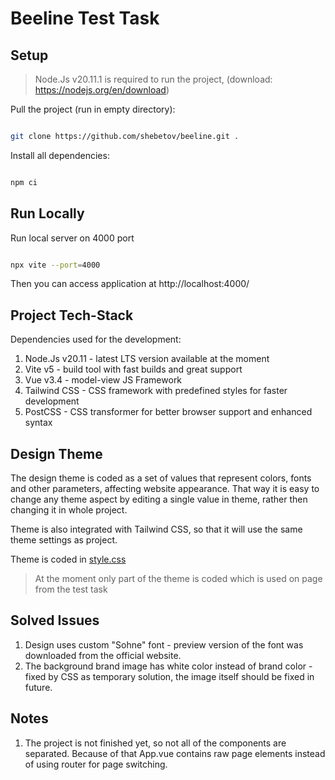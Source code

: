 # Beeline Test Task


## Setup

> Node.Js v20.11.1 is required to run the project, (download: https://nodejs.org/en/download)

Pull the project (run in empty directory):

```bash

git clone https://github.com/shebetov/beeline.git .

```

Install all dependencies:

```bash

npm ci

```


## Run Locally

Run local server on 4000 port

```bash

npx vite --port=4000

```

Then you can access application at http://localhost:4000/


## Project Tech-Stack

Dependencies used for the development:

1. Node.Js v20.11 - latest LTS version available at the moment
2. Vite v5 - build tool with fast builds and great support
3. Vue v3.4 - model-view JS Framework
4. Tailwind CSS - CSS framework with predefined styles for faster development
5. PostCSS - CSS transformer for better browser support and enhanced syntax

## Design Theme

The design theme is coded as a set of values that represent colors, fonts and other parameters, affecting website appearance. That way it is easy to change any theme aspect by editing a single value in theme, rather then changing it in whole project.

Theme is also integrated with Tailwind CSS, so that it will use the same theme settings as project.

Theme is coded in [style.css](src/assets/css/style.css)

> At the moment only part of the theme is coded which is used on page from the test task

## Solved Issues

1. Design uses custom "Sohne" font - preview version of the font was downloaded from the official website.
2. The background brand image has white color instead of brand color - fixed by CSS as temporary solution, the image itself should be fixed in future.


## Notes

1. The project is not finished yet, so not all of the components are separated. Because of that App.vue contains raw page elements instead of using router for page switching.
